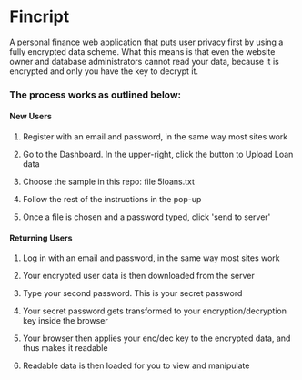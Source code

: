 # Fincript

A personal finance web application that puts user privacy first by using a fully encrypted data scheme. What this means is that even the website owner and database administrators cannot read your data, because it is encrypted and only you have the key to decrypt it.

### The process works as outlined below:

#### New Users

1. Register with an email and password, in the same way most sites work

2. Go to the Dashboard. In the upper-right, click the button to Upload Loan data

3. Choose the sample in this repo: file 5loans.txt

4. Follow the rest of the instructions in the pop-up

5. Once a file is chosen and a password typed, click 'send to server'


#### Returning Users

1. Log in with an email and password, in the same way most sites work

2. Your encrypted user data is then downloaded from the server

3. Type your second password. This is your secret password

4. Your secret password gets transformed to your encryption/decryption key inside the browser

5. Your browser then applies your enc/dec key to the encrypted data, and thus makes it readable

6. Readable data is then loaded for you to view and manipulate
